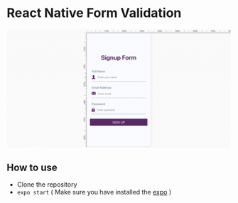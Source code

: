 # React Native Form Validation
![Form Validation](./assets/screenshot.png?raw=true "React Native Form Validation")

## How to use
- Clone the repository
- `expo start` ( Make sure you have installed the [expo](https://expo.io/) )